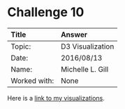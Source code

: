 # Challenge 10

| Title        | Answer                     |
| :----------  | :------------------------  |
| Topic:       | D3 Visualization           |
| Date:        | 2016/08/13                 |
| Name:        | Michelle L. Gill           |
| Worked with: | None                       |

Here is a [link to my visualizations](http://htmlpreview.github.io/?https://raw.githubusercontent.com/mlgill/nyc16_ds8/tree/master/challenges/submissions/10-d3/michelle/index.html?token=ASumFrqGFB0_TwU9kXQS-mocnhHyBa76ks5Xt2kzwA%3D%3D).